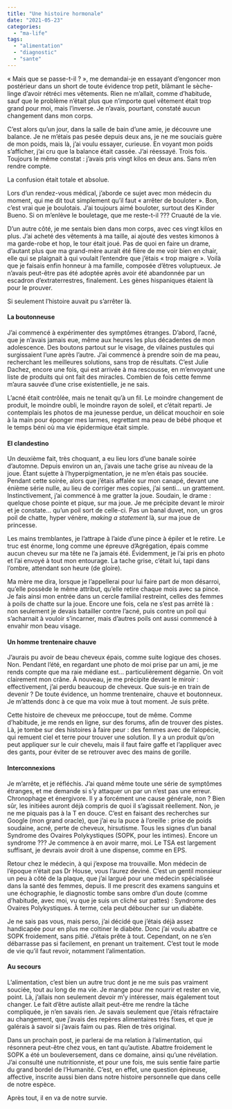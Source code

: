 ```yaml
---
title: "Une histoire hormonale"
date: "2021-05-23"
categories: 
  - "ma-life"
tags: 
  - "alimentation"
  - "diagnostic"
  - "sante"
---
```


« Mais que se passe-t-il ? », me demandai-je en essayant d’engoncer mon postérieur dans un short de toute évidence trop petit, blâmant le sèche-linge d’avoir rétréci mes vêtements. Rien ne m’allait, comme d’habitude, sauf que le problème n’était plus que n’importe quel vêtement était trop grand pour moi, mais l’inverse. Je n’avais, pourtant, constaté aucun changement dans mon corps.

C’est alors qu’un jour, dans la salle de bain d’une amie, je découvre une balance. Je ne m’étais pas pesée depuis deux ans, je ne me souciais guère de mon poids, mais là, j’ai voulu essayer, curieuse. En voyant mon poids s’afficher, j’ai cru que la balance était cassée. J’ai réessayé. Trois fois. Toujours le même constat : j’avais pris vingt kilos en deux ans. Sans m’en rendre compte.

La confusion était totale et absolue.

Lors d’un rendez-vous médical, j’aborde ce sujet avec mon médecin du moment, qui me dit tout simplement qu’il faut « arrêter de bouloter ». Bon, c’est vrai que je boulotais. J’ai toujours aimé bouloter, surtout des Kinder Bueno. Si on m’enlève le bouletage, que me reste-t-il ??? Cruauté de la vie.

D’un autre côté, je me sentais bien dans mon corps, avec ces vingt kilos en plus. J’ai acheté des vêtements à ma taille, ai ajouté des vestes kimonos à ma garde-robe et hop, le tour était joué. Pas de quoi en faire un drame, d’autant plus que ma grand-mère aurait été fière de me voir bien en chair, elle qui se plaignait à qui voulait l’entendre que j’étais « trop maigre ». Voilà que je faisais enfin honneur à ma famille, composée d’êtres voluptueux. Je n’avais peut-être pas été adoptée après avoir été abandonnée par un escadron d’extraterrestres, finalement. Les gènes hispaniques étaient là pour le prouver.

Si seulement l’histoire auvait pu s’arrêter là.

#### La boutonneuse

J’ai commencé à expérimenter des symptômes étranges. D’abord, l’acné, que je n’avais jamais eue, même aux heures les plus décadentes de mon adolescence. Des boutons partout sur le visage, de vilaines pustules qui surgissaient l’une après l’autre. J’ai commencé à prendre soin de ma peau, recherchant les meilleures solutions, sans trop de résultats. C’est Julie Dachez, encore une fois, qui est arrivée à ma rescousse, en m’envoyant une liste de produits qui ont fait des miracles. Combien de fois cette femme m’aura sauvée d’une crise existentielle, je ne sais.

L’acné était contrôlée, mais ne tenait qu’à un fil. Le moindre changement de produit, le moindre oubli, le moindre rayon de soleil, et c’était reparti. Je contemplais les photos de ma jeunesse perdue, un délicat mouchoir en soie à la main pour éponger mes larmes, regrettant ma peau de bébé phoque et le temps béni où ma vie épidermique était simple.

#### El clandestino

Un deuxième fait, très choquant, a eu lieu lors d’une banale soirée d’automne. Depuis environ un an, j’avais une tache grise au niveau de la joue. Étant sujette à l’hyperpigmentation, je ne m’en étais pas souciée. Pendant cette soirée, alors que j’étais affalée sur mon canapé, devant une énième série nulle, au lieu de corriger mes copies, j’ai senti… un grattement. Instinctivement, j’ai commencé à me gratter la joue. Soudain, le drame : quelque chose pointe et pique, sur ma joue. Je me précipite devant le miroir et je constate… qu’un poil sort de celle-ci. Pas un banal duvet, non, un gros poil de chatte, hyper vénère, _making a statement_ là, sur ma joue de princesse.

Les mains tremblantes, je l’attrape à l’aide d’une pince à épiler et le retire. Le truc est énorme, long comme une épreuve d’Agrégation, épais comme aucun cheveu sur ma tête ne l’a jamais été. Évidemment, je l’ai pris en photo et l’ai envoyé à tout mon entourage. La tache grise, c’était lui, tapi dans l’ombre, attendant son heure (de gloire).

Ma mère me dira, lorsque je l’appellerai pour lui faire part de mon désarroi, qu’elle possède le même attribut, qu’elle retire chaque mois avec sa pince. Je fais ainsi mon entrée dans un cercle familial restreint, celles des femmes à poils de chatte sur la joue. Encore une fois, cela ne s’est pas arrêté là : non seulement je devais batailler contre l’acné, puis contre un poil qui s’acharnait à vouloir s’incarner, mais d’autres poils ont aussi commencé à envahir mon beau visage.

#### Un homme trentenaire chauve

J’aurais pu avoir de beau cheveux épais, comme suite logique des choses. Non. Pendant l’été, en regardant une photo de moi prise par un ami, je me rends compte que ma raie médiane est… particulièrement dégarnie. On voit clairement mon crâne. À nouveau, je me précipite devant le miroir : effectivement, j’ai perdu beaucoup de cheveux. Que suis-je en train de devenir ? De toute évidence, un homme trentenaire, chauve et boutonneux. Je m’attends donc à ce que ma voix mue à tout moment. Je suis prête.

Cette histoire de cheveux me préoccupe, tout de même. Comme d’habitude, je me rends en ligne, sur des forums, afin de trouver des pistes. Là, je tombe sur des histoires à faire peur : des femmes avec de l’alopécie, qui remuent ciel et terre pour trouver une solution. Il y a un produit qu’on peut appliquer sur le cuir chevelu, mais il faut faire gaffe et l’appliquer avec des gants, pour éviter de se retrouver avec des mains de gorille.

#### Interconnexions

Je m’arrête, et je réfléchis. J’ai quand même toute une série de symptômes étranges, et me demande si s’y attaquer un par un n’est pas une erreur. Chronophage et énergivore. Il y a forcément une cause générale, non ? Bien sûr, les initiées auront déjà compris de quoi il s’agissait réellement. Non, je ne me piquais pas à la T en douce. C’est en faisant des recherches sur Google (mon grand oracle), que j’ai eu la puce à l’oreille : prise de poids soudaine, acné, perte de cheveux, hirsutisme. Tous les signes d’un banal Syndrome des Ovaires Polykystiques (SOPK, pour les intimes). Encore un syndrome ??? Je commence à en avoir marre, moi. Le TSA est largement suffisant, je devrais avoir droit à une dispense, comme en EPS.

Retour chez le médecin, à qui j’expose ma trouvaille. Mon médecin de l’époque n’était pas Dr House, vous l’aurez deviné. C’est un gentil monsieur un peu à côté de la plaque, que j’ai largué pour une médecin spécialisée dans la santé des femmes, depuis. Il me prescrit des examens sanguins et une échographie, le diagnostic tombe sans ombre d’un doute (comme d’habitude, avec moi, vu que je suis un cliché sur pattes) : Syndrome des Ovaires Polykystiques. À terme, cela peut déboucher sur un diabète.

Je ne sais pas vous, mais perso, j’ai décidé que j’étais déjà assez handicapée pour en plus me coltiner le diabète. Donc j’ai voulu abattre ce SOPK froidement, sans pitié. J’étais prête à tout. Cependant, on ne s’en débarrasse pas si facilement, en prenant un traitement. C’est tout le mode de vie qu’il faut revoir, notamment l’alimentation.

#### Au secours

L’alimentation, c’est bien un autre truc dont je ne me suis pas vraiment souciée, tout au long de ma vie. Je mange pour me nourrir et rester en vie, point. Là, j’allais non seulement devoir m’y intéresser, mais également tout changer. Le fait d’être autiste allait peut-être me rendre la tâche compliquée, je n’en savais rien. Je savais seulement que j’étais réfractaire au changement, que j’avais des repères alimentaires très fixes, et que je galérais à savoir si j’avais faim ou pas. Rien de très original.

Dans un prochain post, je parlerai de ma relation à l’alimentation, qui résonnera peut-être chez vous, en tant qu’autiste. Abattre froidement le SOPK a été un bouleversement, dans ce domaine, ainsi qu’une révélation. J’ai consulté une nutritionniste, et pour une fois, me suis sentie faire partie du grand bordel de l’Humanité. C’est, en effet, une question épineuse, affective, inscrite aussi bien dans notre histoire personnelle que dans celle de notre espèce.

Après tout, il en va de notre survie.
